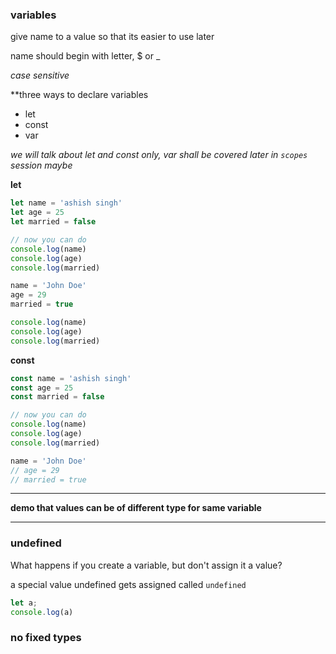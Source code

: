 ### variables

give name to a value so that its easier to use later

name should begin with letter, $ or _

*case sensitive*

**three ways to declare variables

- let
- const
- var

*we will talk about let and const only, var shall be covered later in `scopes` session maybe*

**let**
```javascript
let name = 'ashish singh'
let age = 25
let married = false

// now you can do 
console.log(name)
console.log(age)
console.log(married)

name = 'John Doe'
age = 29
married = true

console.log(name)
console.log(age)
console.log(married)
```

**const**
```javascript
const name = 'ashish singh'
const age = 25
const married = false

// now you can do 
console.log(name)
console.log(age)
console.log(married)

name = 'John Doe'
// age = 29
// married = true
```

---

**demo that values can be of different type for same variable**

---

### undefined

What happens if you create a variable, but don't assign it a value?

a special value undefined gets assigned called `undefined`

```javascript
let a;
console.log(a)
```


### no fixed types
